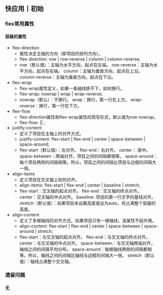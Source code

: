 ## 快应用丨初始

### flex常用属性

#### 容器的属性

* flex-direction
  * 属性决定主轴的方向（即项目的排列方向）。
  * flex-direction: row | row-reverse | column | column-reverse;
  * row（默认值）：主轴为水平方向，起点在左端。 row-reverse：主轴为水平方向，起点在右端。 column：主轴为垂直方向，起点在上沿。 column-reverse：主轴为垂直方向，起点在下沿。
* flex-wrap
  * flex-wrap属性定义，如果一条轴线排不下，如何换行。
  * flex-wrap: nowrap | wrap | wrap-reverse;
  * nowrap（默认）：不换行。 wrap：换行，第一行在上方。 wrap-reverse：换行，第一行在下方。
* flex-flow
  * flex-direction属性和flex-wrap属性的简写形式，默认值为row nowrap。
  * flex-flow: <flex-direction> || <flex-wrap>;
* justify-content
  * 定义了项目在主轴上的对齐方式。
  * justify-content: flex-start | flex-end | center | space-between | space-around;
  * flex-start（默认值）：左对齐。 flex-end：右对齐。 center： 居中。 space-between：两端对齐，项目之间的间隔都相等。 space-around：每个项目两侧的间隔相等。所以，项目之间的间隔比项目与边框的间隔大一倍。
* align-items
  * 定义项目在交叉轴上如何对齐。
  * align-items: flex-start | flex-end | center | baseline | stretch;
  * flex-start：交叉轴的起点对齐。 flex-end：交叉轴的终点对齐。 center：交叉轴的中点对齐。 baseline: 项目的第一行文字的基线对齐。 stretch（默认值）：如果项目未设置高度或设为auto，将占满整个容器的高度。
* align-content
  * 定义了多根轴线的对齐方式。如果项目只有一根轴线，该属性不起作用。
  * align-content: flex-start | flex-end | center | space-between | space-around | stretch;
  * flex-start：与交叉轴的起点对齐。 flex-end：与交叉轴的终点对齐。 center：与交叉轴的中点对齐。 space-between：与交叉轴两端对齐，轴线之间的间隔平均分布。 space-around：每根轴线两侧的间隔都相等。所以，轴线之间的间隔比轴线与边框的间隔大一倍。 stretch（默认值）：轴线占满整个交叉轴。

### 遗留问题

#### 无
